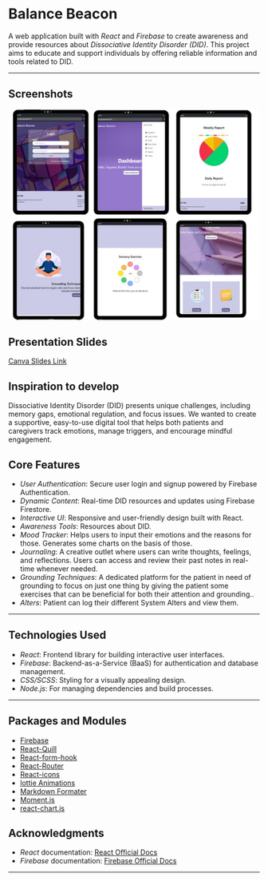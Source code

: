 # Balance Beacon

A web application built with *React* and *Firebase* to create awareness and provide resources about *Dissociative Identity Disorder (DID)*. This project aims to educate and support individuals by offering reliable information and tools related to DID.

---

## Screenshots
![Mockup](https://github.com/TaiyabaBhatti/DID-Project/blob/main/src/assets/attachments/Mockup-preview.png)

## Presentation Slides

[Canva Slides Link](https://github.com/TaiyabaBhatti/DID-Project/blob/main/Balance%20Beacon.pdf)

## Inspiration to develop

Dissociative Identity Disorder (DID) presents unique challenges, including memory gaps, emotional regulation, and focus issues. We wanted to create a supportive, easy-to-use digital tool that helps both patients and caregivers track emotions, manage triggers, and encourage mindful engagement.


## Core Features

- *User Authentication*: Secure user login and signup powered by Firebase Authentication.
- *Dynamic Content*: Real-time DID resources and updates using Firebase Firestore.
- *Interactive UI*: Responsive and user-friendly design built with React.
- *Awareness Tools*: Resources about DID.
- *Mood Tracker*: Helps users to input their emotions and the reasons for those. Generates some charts on the basis of those.
- *Journaling*: A creative outlet where users can write thoughts, feelings, and reflections. Users can access and review their past notes in real-time whenever needed.
- *Grounding Techniques*: A dedicated platform for the patient in need of grounding to focus on just one thing by giving the patient some exercises that can be beneficial for both their attention and grounding..
- *Alters*: Patient can log their different System Alters and view them.

---

## Technologies Used

- *React*: Frontend library for building interactive user interfaces.
- *Firebase*: Backend-as-a-Service (BaaS) for authentication and database management.
- *CSS/SCSS*: Styling for a visually appealing design.
- *Node.js*: For managing dependencies and build processes.

---

## Packages and Modules

- [Firebase](https://firebase.google.com)
- [React-Quill](https://quilljs.com/playground/react)
- [React-form-hook](https://react-hook-form.com/)
- [React-Router](https://reactrouter.com/)
- [React-icons](https://react-icons.github.io/react-icons/)
- [lottie Animations](https://lottiefiles.com/)
- [Markdown Formater](https://www.npmjs.com/package/react-markdown)
- [Moment.js](https://momentjs.com/)
- [react-chart.js](https://www.npmjs.com/package/react-charts)

## Acknowledgments

- *React* documentation: [React Official Docs](https://reactjs.org/docs/getting-started.html)
- *Firebase* documentation: [Firebase Official Docs](https://firebase.google.com/docs)

---

